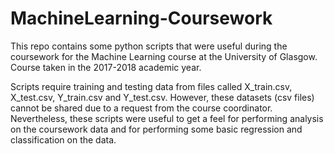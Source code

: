 # MachineLearning-Coursework
This repo contains some python scripts that were useful during the coursework for the Machine Learning course at the University of Glasgow. Course taken in the 2017-2018 academic year.

Scripts require training and testing data from files called X_train.csv, X_test.csv, Y_train.csv and Y_test.csv. However, these datasets (csv files) cannot be shared due to a request from the course coordinator. 
Nevertheless, these scripts were useful to get a feel for performing analysis on the coursework data and for performing some basic regression and classification on the data. 
